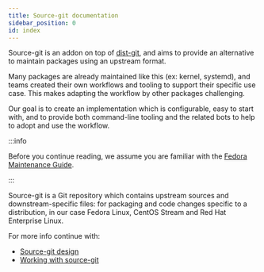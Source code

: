 ```yaml
---
title: Source-git documentation
sidebar_position: 0
id: index
---
```


Source-git is an addon on top of
[dist-git](https://github.com/release-engineering/dist-git), and aims to provide
an alternative to maintain packages using an upstream format.

Many packages are already maintained like this (ex: kernel, systemd), and teams
created their own workflows and tooling to support their specific use case. This
makes adapting the workflow by other packages challenging.

Our goal is to create an implementation which is configurable, easy to start
with, and to provide both command-line tooling and the related bots to help to
adopt and use the workflow.

:::info

Before you continue reading, we assume you are familiar with the [Fedora
Maintenance Guide](https://fedoraproject.org/wiki/Package_maintenance_guide).

:::

Source-git is a Git repository which contains upstream sources and
downstream-specific files: for packaging and code changes specific to a
distribution, in our case Fedora Linux, CentOS Stream and Red Hat Enterprise
Linux.

For more info continue with:

* [Source-git design](design)
* [Working with source-git](work-with-source-git)
